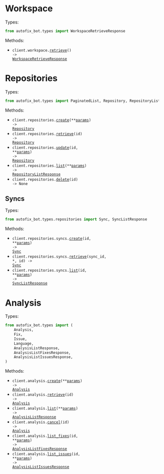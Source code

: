 # Workspace

Types:

```python
from autofix_bot.types import WorkspaceRetrieveResponse
```

Methods:

- <code title="get /workspace">client.workspace.<a href="./src/autofix_bot/resources/workspace.py">retrieve</a>() -> <a href="./src/autofix_bot/types/workspace_retrieve_response.py">WorkspaceRetrieveResponse</a></code>

# Repositories

Types:

```python
from autofix_bot.types import PaginatedList, Repository, RepositoryListResponse
```

Methods:

- <code title="post /repositories">client.repositories.<a href="./src/autofix_bot/resources/repositories/repositories.py">create</a>(\*\*<a href="src/autofix_bot/types/repository_create_params.py">params</a>) -> <a href="./src/autofix_bot/types/repository.py">Repository</a></code>
- <code title="get /repositories/{id}">client.repositories.<a href="./src/autofix_bot/resources/repositories/repositories.py">retrieve</a>(id) -> <a href="./src/autofix_bot/types/repository.py">Repository</a></code>
- <code title="patch /repositories/{id}">client.repositories.<a href="./src/autofix_bot/resources/repositories/repositories.py">update</a>(id, \*\*<a href="src/autofix_bot/types/repository_update_params.py">params</a>) -> <a href="./src/autofix_bot/types/repository.py">Repository</a></code>
- <code title="get /repositories">client.repositories.<a href="./src/autofix_bot/resources/repositories/repositories.py">list</a>(\*\*<a href="src/autofix_bot/types/repository_list_params.py">params</a>) -> <a href="./src/autofix_bot/types/repository_list_response.py">RepositoryListResponse</a></code>
- <code title="delete /repositories/{id}">client.repositories.<a href="./src/autofix_bot/resources/repositories/repositories.py">delete</a>(id) -> None</code>

## Syncs

Types:

```python
from autofix_bot.types.repositories import Sync, SyncListResponse
```

Methods:

- <code title="post /repositories/{id}/syncs">client.repositories.syncs.<a href="./src/autofix_bot/resources/repositories/syncs.py">create</a>(id, \*\*<a href="src/autofix_bot/types/repositories/sync_create_params.py">params</a>) -> <a href="./src/autofix_bot/types/repositories/sync.py">Sync</a></code>
- <code title="get /repositories/{id}/syncs/{sync_id}">client.repositories.syncs.<a href="./src/autofix_bot/resources/repositories/syncs.py">retrieve</a>(sync_id, \*, id) -> <a href="./src/autofix_bot/types/repositories/sync.py">Sync</a></code>
- <code title="get /repositories/{id}/syncs">client.repositories.syncs.<a href="./src/autofix_bot/resources/repositories/syncs.py">list</a>(id, \*\*<a href="src/autofix_bot/types/repositories/sync_list_params.py">params</a>) -> <a href="./src/autofix_bot/types/repositories/sync_list_response.py">SyncListResponse</a></code>

# Analysis

Types:

```python
from autofix_bot.types import (
    Analysis,
    Fix,
    Issue,
    Language,
    AnalysisListResponse,
    AnalysisListFixesResponse,
    AnalysisListIssuesResponse,
)
```

Methods:

- <code title="post /analysis">client.analysis.<a href="./src/autofix_bot/resources/analysis.py">create</a>(\*\*<a href="src/autofix_bot/types/analysis_create_params.py">params</a>) -> <a href="./src/autofix_bot/types/analysis.py">Analysis</a></code>
- <code title="get /analysis/{id}">client.analysis.<a href="./src/autofix_bot/resources/analysis.py">retrieve</a>(id) -> <a href="./src/autofix_bot/types/analysis.py">Analysis</a></code>
- <code title="get /analysis">client.analysis.<a href="./src/autofix_bot/resources/analysis.py">list</a>(\*\*<a href="src/autofix_bot/types/analysis_list_params.py">params</a>) -> <a href="./src/autofix_bot/types/analysis_list_response.py">AnalysisListResponse</a></code>
- <code title="delete /analysis/{id}">client.analysis.<a href="./src/autofix_bot/resources/analysis.py">cancel</a>(id) -> <a href="./src/autofix_bot/types/analysis.py">Analysis</a></code>
- <code title="get /analysis/{id}/fixes">client.analysis.<a href="./src/autofix_bot/resources/analysis.py">list_fixes</a>(id, \*\*<a href="src/autofix_bot/types/analysis_list_fixes_params.py">params</a>) -> <a href="./src/autofix_bot/types/analysis_list_fixes_response.py">AnalysisListFixesResponse</a></code>
- <code title="get /analysis/{id}/issues">client.analysis.<a href="./src/autofix_bot/resources/analysis.py">list_issues</a>(id, \*\*<a href="src/autofix_bot/types/analysis_list_issues_params.py">params</a>) -> <a href="./src/autofix_bot/types/analysis_list_issues_response.py">AnalysisListIssuesResponse</a></code>
